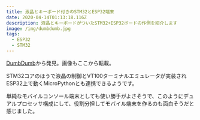```yaml
---
title: 液晶とキーボード付きのSTM32とESP32端末
date: 2020-04-14T01:13:18.116Z
description: 液晶とキーボードがついたSTM32+ESP32ボードの作例を紹介します
image: /img/dumbdumb.jpg
tags:
  - ESP32
  - STM32
---
```

[DumbDumb](https://hackaday.io/project/168722-dumbdumb)から発見。画像もここから転載。

STM32コアのほうで液晶の制御とVT100ターミナルエミュレータが実装されESP32上で動くMicroPythonとも連携できるようです。

単純なモバイルコンソール端末としても使い勝手がよさそうで、このようにデュアルプロセッサ構成にして、役割分担してモバイル端末を作るのも面白そうだと感じました。
